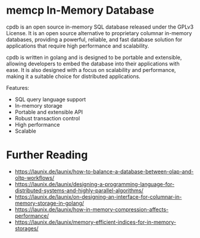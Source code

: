 # memcp In-Memory Database

cpdb is an open source in-memory SQL database released under the GPLv3 License. It is an open source alternative to proprietary columnar in-memory databases, providing a powerful, reliable, and fast database solution for applications that require high performance and scalability.

cpdb is written in golang and is designed to be portable and extensible, allowing developers to embed the database into their applications with ease. It is also designed with a focus on scalability and performance, making it a suitable choice for distributed applications.

Features:
- SQL query language support
- In-memory storage
- Portable and extensible API
- Robust transaction control
- High performance
- Scalable

# Further Reading

- https://launix.de/launix/how-to-balance-a-database-between-olap-and-oltp-workflows/
- https://launix.de/launix/designing-a-programming-language-for-distributed-systems-and-highly-parallel-algorithms/
- https://launix.de/launix/on-designing-an-interface-for-columnar-in-memory-storage-in-golang/
- https://launix.de/launix/how-in-memory-compression-affects-performance/
- https://launix.de/launix/memory-efficient-indices-for-in-memory-storages/
